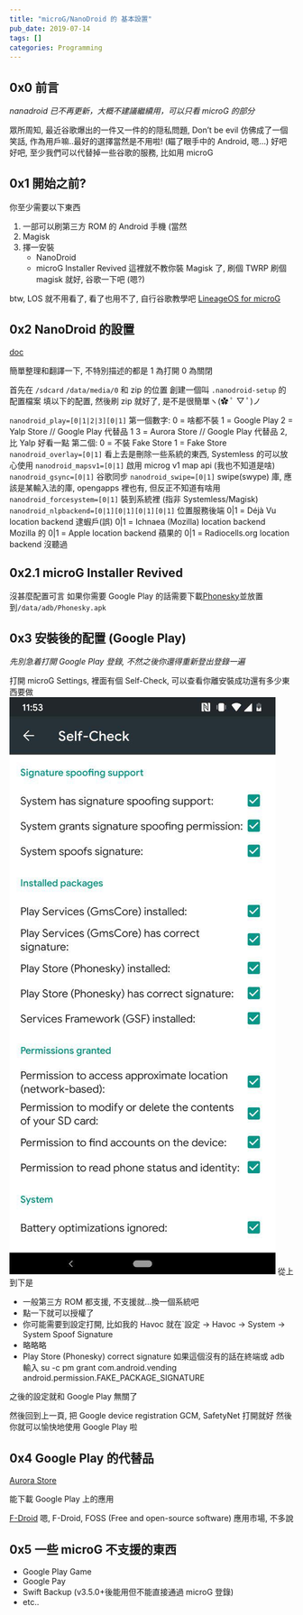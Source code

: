 ```yaml
---
title: "microG/NanoDroid 的 基本設置"
pub_date: 2019-07-14
tags: []
categories: Programming
---
```


## 0x0 前言

_nanadroid 已不再更新，大概不建議繼續用，可以只看 microG 的部分_

眾所周知, 最近谷歌爆出的一件又一件的的隠私問題, Don’t be evil 仿佛成了一個笑話,
作為用戶嘛..最好的選擇當然是不用啦!
(瞄了眼手中的 Android, 嗯…)
好吧好吧, 至少我們可以代替掉一些谷歌的服務, 比如用 microG

## 0x1 開始之前?

你至少需要以下東西

1. 一部可以刷第三方 ROM 的 Android 手機 (當然
2. Magisk
3. 擇一安裝
   - NanoDroid
   - microG Installer Revived
     這裡就不教你裝 Magisk 了, 刷個 TWRP 刷個 magisk 就好, 谷歌一下吧 (嗯?)

btw, LOS 就不用看了, 看了也用不了, 自行谷歌教學吧 [LineageOS for microG](https://lineage.microg.org)

## 0x2 NanoDroid 的設置

[doc](https://gitlab.com/Nanolx/NanoDroid)

簡單整理和翻譯一下, 不特別描述的都是 1 為打開 0 為關閉

首先在 `/sdcard` `/data/media/0` 和 zip 的位置 創建一個叫 `.nanodroid-setup` 的配置檔案
填以下的配置, 然後刷 zip 就好了, 是不是很簡單ヽ(✿ ﾟ ▽ ﾟ)ノ

`nanodroid_play=[0|1|2|3][0|1]`
第一個數字:
0 = 啥都不裝
1 = Google Play
2 = Yalp Store // Google Play 代替品 1
3 = Aurora Store // Google Play 代替品 2, 比 Yalp 好看一點
第二個:
0 = 不裝 Fake Store
1 = Fake Store
`nanodroid_overlay=[0|1]`
看上去是刪除一些系統的東西, Systemless 的可以放心使用
`nanodroid_mapsv1=[0|1]`
啟用 microg v1 map api (我也不知道是啥)
`nanodroid_gsync=[0|1]`
谷歌同步
`nanodroid_swipe=[0|1]`
swipe(swype) 庫, 應該是某輸入法的庫, opengapps 裡也有, 但反正不知道有啥用
`nanodroid_forcesystem=[0|1]`
裝到系統裡 (指非 Systemless/Magisk)
`nanodroid_nlpbackend=[0|1][0|1][0|1][0|1]`
位置服務後端
0|1 = Déjà Vu location backend 逮蝦戶(誤)
0|1 = Ichnaea (Mozilla) location backend Mozilla 的
0|1 = Apple location backend 蘋果的
0|1 = Radiocells.org location backend 沒聽過

## 0x2.1 microG Installer Revived

沒甚麼配置可言
如果你需要 Google Play 的話需要下載[Phonesky](https://nanolx.org/fdroid/repo/Phonesky_132.apk)並放置到`/data/adb/Phonesky.apk`

## 0x3 安裝後的配置 (Google Play)

_先別急着打開 Google Play 登錄, 不然之後你還得重新登出登錄一遍_

打開 microG Settings, 裡面有個 Self-Check, 可以查看你離安裝成功還有多少東西要做
![Self-Check](photo_2019-07-14_23-53-48.jpg)
從上到下是

- 一般第三方 ROM 都支援, 不支援就…換一個系統吧
- 點一下就可以授權了
- 你可能需要到設定打開, 比如我的 Havoc 就在`設定 -> Havoc -> System -> System Spoof Signature
- 略略略
- Play Store (Phonesky) correct signature 如果這個沒有的話在終端或 adb 輸入 su -c pm grant com.android.vending android.permission.FAKE_PACKAGE_SIGNATURE

之後的設定就和 Google Play 無關了

然後回到上一頁, 把 Google device registration GCM, SafetyNet 打開就好
然後你就可以愉快地使用 Google Play 啦

## 0x4 Google Play 的代替品

[Aurora Store](https://auroraoss.com/)

能下載 Google Play 上的應用

[F-Droid](https://f-droid.org/en/)
嗯, F-Droid, FOSS (Free and open-source software) 應用市場, 不多說

## 0x5 一些 microG 不支援的東西

- Google Play Game
- Google Pay
- Swift Backup (v3.5.0+後能用但不能直接通過 microG 登錄)
- etc..
